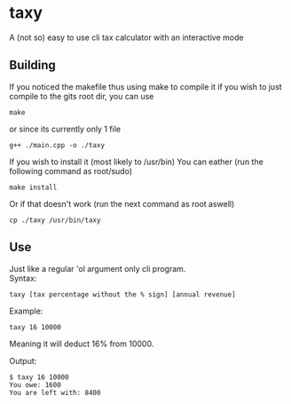 # taxy 
A (not so) easy to use cli tax calculator with an interactive mode
## Building
If you noticed the makefile thus using make to compile it
if you wish to just compile to the gits root dir, you can use
```
make
```
or since its currently only 1 file
```
g++ ./main.cpp -o ./taxy
```
If you wish to install it (most likely to /usr/bin)
You can eather (run the following command as root/sudo)
```
make install
```
Or if that doesn't work (run the next command as root aswell)
```
cp ./taxy /usr/bin/taxy
```
## Use
Just like a regular 'ol argument only cli program.
<br>
Syntax:
```
taxy [tax percentage without the % sign] [annual revenue]
```
Example:
```
taxy 16 10000
```
Meaning it will deduct 16% from 10000.

Output:
```
$ taxy 16 10000
You owe: 1600
You are left with: 8400
```
